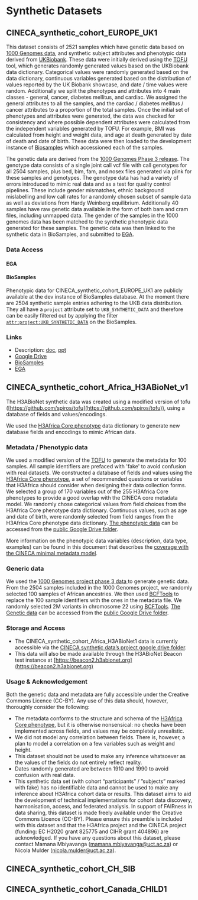 # Synthetic Datasets

## CINECA_synthetic_cohort_EUROPE_UK1
This dataset consists of 2521 samples which have genetic data based on [1000 Genomes data](https://www.nature.com/articles/nature15393), and synthetic subject 
attributes and phenotypic data derived from [UKBiobank](https://journals.plos.org/plosmedicine/article?id=10.1371/journal.pmed.1001779). These data were initially derived using the [TOFU](https://github.com/spiros/tofu) tool, which 
generates randomly generated values based on the UKBiobank data dictionary. Categorical values were randomly generated 
based on the data dictionary, continuous variables generated based on the distribution of values reported by the UK 
Biobank showcase, and date / time values were random. Additionally we split the phenotypes and attributes into 4 main 
classes - general, cancer, diabetes mellitus, and cardiac. We assigned the general attributes to all the samples, and 
the cardiac / diabetes mellitus / cancer attributes to a proportion of the total samples. Once the initial set of 
phenotypes and attributes were generated, the data was checked for consistency and where possible dependent attributes 
were calculated from the independent variables generated by TOFU. For example, BMI was calculated from height and 
weight data, and age at death generated by date of death and date of birth. These data were then loaded to the 
development instance of [Biosamples](https://www.ebi.ac.uk/biosamples/ ) which accessioned each of the samples. 

The genetic data are derived from the [1000 Genomes Phase 3 release](https://www.internationalgenome.org/category/phase-3/). The genotype data consists of a single joint call 
vcf file with call genotypes for all 2504 samples, plus bed, bim, fam, and nosex files generated via plink for these 
samples and genotypes. The genotype data has had a variety of errors introduced to mimic real data and as a test for 
quality control pipelines. These include gender mismatches, ethnic background mislabelling and low call rates for a 
randomly chosen subset of sample data as well as deviations from Hardy Weinberg equilibrium. 
Additionally 40 samples have raw genetic data available in the form of both bam and cram 
files, including unmapped data. The gender of the samples in the 1000 genomes data has been matched to the synthetic 
phenotypic data generated for these samples. The genetic data was then linked to the synthetic data in BioSamples, and 
submitted to [EGA](https://ega-archive.org/). 

### Data Access
#### EGA

#### BioSamples
Phenotypic data for CINECA_synthetic_cohort_EUROPE_UK1 are publicly available at the dev instance of BioSamples 
database. At the moment there are 2504 synthetic sample entries adhering to the UKB data distribution. They all have a 
`project` attribute set to `UKB_SYNTHETIC_DATA` and therefore can be easily filtered out by applying the filter 
[`attr:project:UKB_SYNTHETIC_DATA`](https://wwwdev.ebi.ac.uk/biosamples/samples?filter=attr:project:UKB_SYNTHETIC_DATA) 
on the BioSamples.


### Links
- Description: [doc](), [ppt]()
- [Google Drive](https://drive.google.com/drive/u/1/folders/1uEy6C_owT6Lh1gBWHs-MvA4nS_9TAdLK)
- [BioSamples](https://wwwdev.ebi.ac.uk/biosamples/samples?filter=attr:project:UKB_SYNTHETIC_DATA)
- [EGA](https://ega-archive.org/datasets/EGAD00001006673)


## CINECA_synthetic_cohort_Africa_H3ABioNet_v1

The H3ABioNet synthetic data was created using a modified version of tofu ([https://github.com/spiros/tofu](https://github.com/spiros/tofu)), using a database of fields and values/encodings.

We used the [H3Africa Core phenotype](https://www.h3abionet.org/images/DataAndStandards/DataStandards/H3AfricaHarmonisedPhenotypes_DataDictionary_2018-05-11_Version_1.csv) data dictionary to generate new database fields and encodings to mimic African data.

### Metadata / Phenotypic data

We used a modified version of the [TOFU](https://github.com/spiros/tofu) to generate the metadata for 100 samples. All sample identifiers are prefaced with 'fake' to avoid confusion with real datasets. We constructed a database of fields and values using the [H3Africa Core phenotype](https://www.h3abionet.org/images/DataAndStandards/DataStandards/H3AfricaHarmonisedPhenotypes_DataDictionary_2018-05-11_Version_1.csv), a set of recommended questions or variables that H3Africa should consider when designing their data collection forms. We selected a group of 170 variables out of the 255 H3Africa Core phenotypes to provide a good overlap with the CINECA core metadata model. We randomly chose categorical values from field choices from the H3Africa Core phenotype data dictionary. Continuous values, such as age and date of birth, were randomly selected from field ranges from the H3Africa Core phenotype data dictionary. [The phenotypic data](https://drive.google.com/file/d/1p-WNt_2wTq50R2Nfi7ivmHU5R-dii_cK/view?usp=sharing) can be accessed from the [public Google Drive folder](https://drive.google.com/drive/folders/17gFbUzgVcByCd8IXb59dp2rDL2yXHQUX?usp=sharing).

More information on the phenotypic data variables (description, data type, examples) can be found in this document that describes the [coverage with the CINECA minimal metadata model](https://docs.google.com/spreadsheets/d/1Wpbf51jZjNHaIn1FJkMcMHswvHW0nasu/edit#gid=428731926).


### Generic data

We used the [1000 Genomes project phase 3 data ](http://ftp.1000genomes.ebi.ac.uk/vol1/ftp/release/20130502/) to generate genetic data. From the 2504 samples included in the 1000 Genomes project, we randomly selected 100 samples of African ancestries. We then used [BCFTools](http://samtools.github.io/bcftools/bcftools.html) to replace the 100 sample identifiers with the ones in the metadata file. We randomly selected 2M variants in chromosome 22 using [BCFTools](http://samtools.github.io/bcftools/bcftools.html). [The Genetic data](https://drive.google.com/file/d/1OBVx4DCMMo2ZH5lHCPywk1A2JnzKggy9/view?usp=sharing) can be accessed from the [public Google Drive folder](https://drive.google.com/drive/folders/17gFbUzgVcByCd8IXb59dp2rDL2yXHQUX?usp=sharing).

### Storage and Access

*   The CINECA_synthetic_cohort_Africa_H3ABioNet1 data is currently accessible via the [CINECA synthetic data’s project google drive folder](https://drive.google.com/drive/folders/17gFbUzgVcByCd8IXb59dp2rDL2yXHQUX?usp=sharing).
*   This data will also be made available through the H3ABioNet Beacon test instance at [https://beacon2.h3abionet.org](https://beacon2.h3abionet.org) 

### Usage & Acknowledgement

Both the genetic data and metadata are fully accessible under the Creative Commons Licence (CC-BY). Any use of this data should, however, thoroughly consider the following:
*   The metadata conforms to the structure and schema of the [H3Africa Core phenotype](https://www.h3abionet.org/images/DataAndStandards/DataStandards/H3AfricaHarmonisedPhenotypes_DataDictionary_2018-05-11_Version_1.csv), but it is otherwise nonsensical: no checks have been implemented across fields, and values may be completely unrealistic.
*   We did not model any correlation between fields. There is, however, a plan to model a correlation on a few variables such as weight and height.
*   This dataset should not be used to make any inference whatsoever as the values of the fields do not entirely reflect reality.
*   Dates randomly generated are between 1910 and 1990 to avoid confusion with real data.
*   This synthetic data set (with cohort “participants” / ”subjects” marked with fake) has no identifiable data and cannot be used to make any inference about H3Africa cohort data or results. This dataset aims to aid the development of technical implementations for cohort data discovery, harmonisation, access, and federated analysis. In support of FAIRness in data sharing, this dataset is made freely available under the Creative Commons Licence (CC-BY). Please ensure this preamble is included with this dataset and that the H3Africa project and the CINECA project (funding: EC H2020 grant 825775 and CIHR grant 404896) are acknowledged. If you have any questions about this dataset, please contact Mamana Mbiyavanga ([mamana.mbiyavanga@uct.ac.za](mailto:mamana.mbiyavanga@uct.ac.za)) or Nicola Mulder ([nicola.mulder@uct.ac.za](mailto:nicola.mulder@uct.ac.za)).

## CINECA_synthetic_cohort_CH_SIB

## CINECA_synthetic_cohort_Canada_CHILD1
